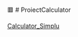 :red_square: # ProiectCalculator



[Calculator_Simplu](https://github.com/razvanandrei1974/ProiectCalculator/blob/ProiecteTA/calculator_simplu.py)
